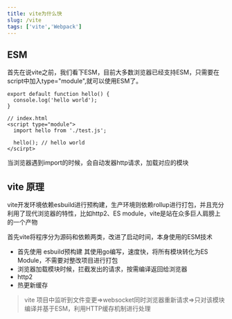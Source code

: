 ```yaml
---
title: vite为什么快
slug: /vite
tags: ['vite','Webpack']
---
```


## ESM 
首先在说vite之前，我们看下ESM，目前大多数浏览器已经支持ESM，只需要在script中加入type="module",就可以使用ESM了。

```
export default function hello() {
  console.log('hello world');
}

// index.html
<script type="module">
  import hello from './test.js';

  hello(); // hello world
</scirpt>
```
当浏览器遇到import的时候，会自动发器http请求，加载对应的模块

## vite 原理
vite开发环境依赖esbuild进行预构建，生产环境则依赖rollup进行打包，并且充分利用了现代浏览器的特性，比如http2、ES module，vite是站在众多巨人肩膀上的一个产物

首先vite将程序分为源码和依赖两类，改进了启动时间，本身使用的ESM技术


* 首先使用 esbuild预构建 其使用go编写，速度快，将所有模块转化为ES Module，不需要对整改项目进行打包
* 浏览器加载模块时候，拦截发出的请求，按需编译返回给浏览器
* http2
* 热更新缓存
> vite 项目中监听到文件变更=>websocket同时浏览器重新请求=>只对该模块编译并基于ESM，利用HTTP缓存机制进行处理